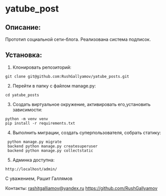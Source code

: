 # yatube_post

## Описание:


Прототип социальной сети-блога. Реализована система подписок.



## Установка:

1. Клонировать репозиторий:
```
git clone git@github.com:RushGallyamov/yatube_posts.git
```
2. Перейти в папку с файлом manage.py:
```
cd yatube_posts
```
3. Создать виртуальное окружение, активировать его,установить зависимости:
```
python -m venv venv
pip install -r requirements.txt

```

4. Выполнить миграции, создать суперпользователя, собрать статику:
```
 python manage.py migrate
 backend python manage.py createsuperuser
 backend python manage.py collectstatic
```

5. Админка доступна:
```
http://localhost/admin/
```


С уважением,
Рашит Галлямов

Контакты:
rashitgalliamov@yandex.ru
https://github.com/RushGallyamov
